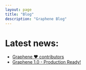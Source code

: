 ```yaml
---
layout: page
title: "Blog"
description: "Graphene Blog"
---
```


# Latest news:

* [Graphene ❤️ contributors](/blog/graphene-loves-contributors/)
* [Graphene 1.0 - Production Ready!](/blog/graphene-production-ready/)
